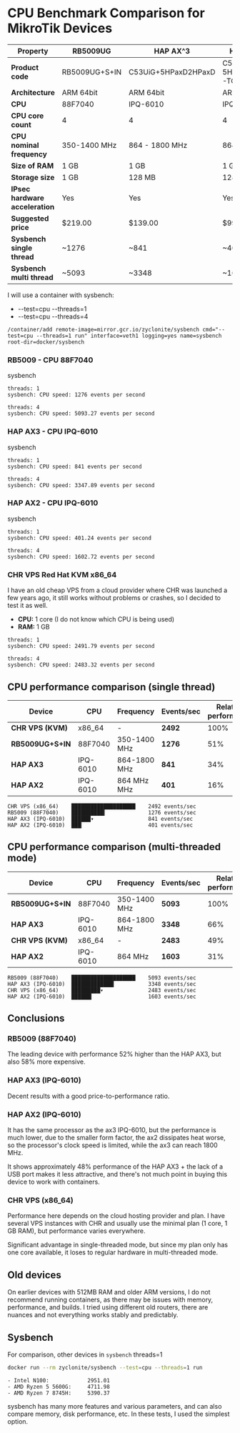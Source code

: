 # CPU Benchmark Comparison for MikroTik Devices

| Property | RB5009UG | HAP AX^3 | HAP AX^2 |
|---|---|---|---|
| **Product code** | RB5009UG+S+IN | C53UiG+5HPaxD2HPaxD | C52iG-5HaxD2HaxD-TC |
| **Architecture** | ARM 64bit | ARM 64bit | ARM 64bit |
| **CPU** | 88F7040 | IPQ-6010 | IPQ-6010 |
| **CPU core count** | 4 | 4 | 4 |
| **CPU nominal frequency** | 350-1400 MHz | 864 - 1800 MHz | 864 MHz |
| **Size of RAM** | 1 GB | 1 GB | 1 GB |
| **Storage size** | 1 GB | 128 MB | 128 MB |
| **IPsec hardware acceleration** | Yes | Yes | Yes |
| **Suggested price** | $219.00 | $139.00 | $99.00 |
| **Sysbench single thread** | ~1276 | ~841 | ~401 |
| **Sysbench multi thread** | ~5093 | ~3348 | ~1603 |

I will use a container with sysbench:
- --test=cpu --threads=1
- --test=cpu --threads=4

```routeros
/container/add remote-image=mirror.gcr.io/zyclonite/sysbench cmd="--test=cpu --threads=1 run" interface=veth1 logging=yes name=sysbench root-dir=docker/sysbench 
```

### RB5009 - CPU 88F7040

sysbench
```log
threads: 1
sysbench: CPU speed: 1276 events per second
```
```log
threads: 4
sysbench: CPU speed: 5093.27 events per second
```

### HAP AX3 - CPU IPQ-6010

sysbench
```log
threads: 1
sysbench: CPU speed: 841 events per second
```
```log
threads: 4
sysbench: CPU speed: 3347.89 events per second
```

### HAP AX2 - CPU IPQ-6010

sysbench
```log
threads: 1
sysbench: CPU speed: 401.24 events per second
```
```log
threads: 4
sysbench: CPU speed: 1602.72 events per second
```


### CHR VPS Red Hat KVM x86_64

I have an old cheap VPS from a cloud provider where CHR was launched a few years ago, it still works without problems or crashes, so I decided to test it as well.

- **CPU:** 1 core (I do not know which CPU is being used)
- **RAM:** 1 GB

```log
threads: 1
sysbench: CPU speed: 2491.79 events per second
```
```log
threads: 4
sysbench: CPU speed: 2483.32 events per second
```

## CPU performance comparison (single thread)

| Device | CPU | Frequency | Events/sec | Relative performance |
|---|---|---|---|---|
| **CHR VPS (KVM)** | x86_64 | - | **2492** | 100% |
| **RB5009UG+S+IN** | 88F7040 | 350-1400 MHz | **1276** | 51% |
| **HAP AX3** | IPQ-6010 | 864-1800 MHz | **841** | 34% |
| **HAP AX2** | IPQ-6010 | 864 MHz MHz | **401** | 16% |

```
CHR VPS (x86_64)    ████████████████████    2492 events/sec
RB5009 (88F7040)    ██████████▍             1276 events/sec
HAP AX3 (IPQ-6010)  ██████▾                 841 events/sec
HAP AX2 (IPQ-6010)  ███▏                    401 events/sec
```

## CPU performance comparison (multi-threaded mode)

| Device | CPU | Frequency | Events/sec | Relative performance |
|---|---|---|---|---|
| **RB5009UG+S+IN** | 88F7040 | 350-1400 MHz | **5093** | 100% |
| **HAP AX3** | IPQ-6010 | 864-1800 MHz | **3348** | 66% |
| **CHR VPS (KVM)** | x86_64 | - | **2483** | 49% |
| **HAP AX2** | IPQ-6010 | 864 MHz | **1603** | 31% |

```
RB5009 (88F7040)    ████████████████████    5093 events/sec
HAP AX3 (IPQ-6010)  █████████████▎          3348 events/sec
CHR VPS (x86_64)    █████████▾              2483 events/sec
HAP AX2 (IPQ-6010)  ██████▎                 1603 events/sec
```

## Conclusions

### RB5009 (88F7040)
The leading device with performance 52% higher than the HAP AX3, but also 58% more expensive.

### HAP AX3 (IPQ-6010)
Decent results with a good price-to-performance ratio.

### HAP AX2 (IPQ-6010)
It has the same processor as the ax3 IPQ-6010, but the performance is much lower, due to the smaller form factor, the ax2 dissipates heat worse, so the processor's clock speed is limited, while the ax3 can reach 1800 MHz. 

It shows approximately 48% performance of the HAP AX3 + the lack of a USB port makes it less attractive, and there's not much point in buying this device to work with containers.

### CHR VPS (x86_64)

Performance here depends on the cloud hosting provider and plan. I have several VPS instances with CHR and usually use the minimal plan (1 core, 1 GB RAM), but performance varies everywhere.

Significant advantage in single-threaded mode, but since my plan only has one core available, it loses to regular hardware in multi-threaded mode.

## Old devices
On earlier devices with 512MB RAM and older ARM versions, I do not recommend running containers, as there may be issues with memory, performance, and builds. I tried using different old routers, there are nuances and not everything works stably and predictably.

## Sysbench
For comparison, other devices in `sysbench` threads=1

```bash
docker run --rm zyclonite/sysbench --test=cpu --threads=1 run
```

```
- Intel N100:            2951.01
- AMD Ryzen 5 5600G:     4711.98
- AMD Ryzen 7 8745H:     5390.37
```

sysbench has many more features and various parameters, and can also compare memory, disk performance, etc. In these tests, I used the simplest option.
